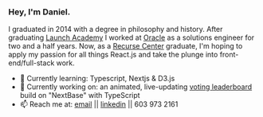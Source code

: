### Hey, I'm Daniel.

I graduated in 2014 with a degree in philosophy and history. After graduating [Launch Academy](https://github.com/LaunchAcademy) I worked at [Oracle](https://github.com/oracle) as a solutions engineer for two and a half years. Now, as a [Recurse Center](https://github.com/recursecenter) graduate, I'm hoping to apply my passion for all things React.js and take the plunge into front-end/full-stack work.

- 🌱 Currently learning: Typescript, Nextjs & D3.js
- 🔭 Currently working on: an animated, live-updating [voting leaderboard](https://github.com/danielmdavis/vibecamp-graph/) build on "NextBase" with TypeScript
- 📫 Reach me at: [email](danis1911@gmail.com) || [linkedin](https://www.linkedin.com/in/danielmdavis/) || 603 973 2161


<!--
**danielmdavis/danielmdavis** is a ✨ _special_ ✨ repository because its `README.md` (this file) appears on your GitHub profile.

Here are some ideas to get you started:

- 🔭 I’m currently working on ...
- 🌱 I’m currently learning ...
- 👯 I’m looking to collaborate on ...
- 🤔 I’m looking for help with ...
- 💬 Ask me about ...
- 📫 How to reach me: ...
- 😄 Pronouns: ...
- ⚡ Fun fact: ...
-->
